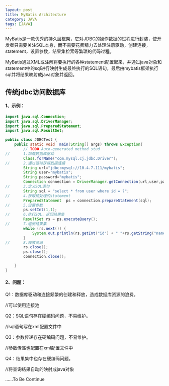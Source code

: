 ```yaml
---
layout: post
title: MyBatis Architecture
category: JAVA
tags: [JAVA]
---
```


MyBatis是一款优秀的持久层框架，它对JDBC的操作数据的过程进行封装，使开发者只需要关注SQL本身，而不需要花费精力去处理注册驱动，创建连接，statement，设置参数，结果集检索等繁琐的代码过程。

MyBatis通过XML或注解将要执行的各种statement配置起来，并通过java对象和statement中的sql进行映射生成最终执行的SQL语句，最后由mybatis框架执行sql并将结果映射成java对象并返回。





## 传统jdbc访问数据库

#### 1、示例：

```java
import java.sql.Connection;
import java.sql.DriverManager;
import java.sql.PreparedStatement;
import java.sql.ResultSet;

public class JDBCTest {
    public static void  main(String[] args) throws Exception{
        // TODO Auto-generated method stud
//      1.加载数据库驱动
        Class.forName("com.mysql.cj.jdbc.Driver");
//      2.通过驱动获得数据连接
        String url="jdbc:mysql://10.4.7.111/mybatis";
        String user="mybatis";
        String password="mybatis";
        Connection connection = DriverManager.getConnection(url,user,password);
//      3.定义SQL语句
        String sql = "select * from user where id = ?";
//      4.获取预处理的statement
        PreparedStatement  ps = connection.prepareStatement(sql);
//      5.设置参数
        ps.setInt(1,1);
//      6.执行SQL，返回结果集
        ResultSet rs = ps.executeQuery();
//      7.遍历结果集
        while (rs.next()) {
            System.out.println(rs.getInt("id") + " "+rs.getString("name"));
        }
//      8.释放资源
        rs.close();
        ps.close();
        connection.close();

    }
}
```

#### 2、问题：

Q1：数据库驱动和连接频繁的创建和释放，造成数据库资源的浪费。

 //可以使用连接池

Q2：SQL语句存在硬编码问题，不易维护。

//sql语句写在xml配置文件中

Q3：参数传递存在硬编码问题，不易维护。

//参数传递也配置在xml配置文件中

Q4：结果集中也存在硬编码问题。

//将查询结果自动的映射成java对象



……To Be Continue

​       
